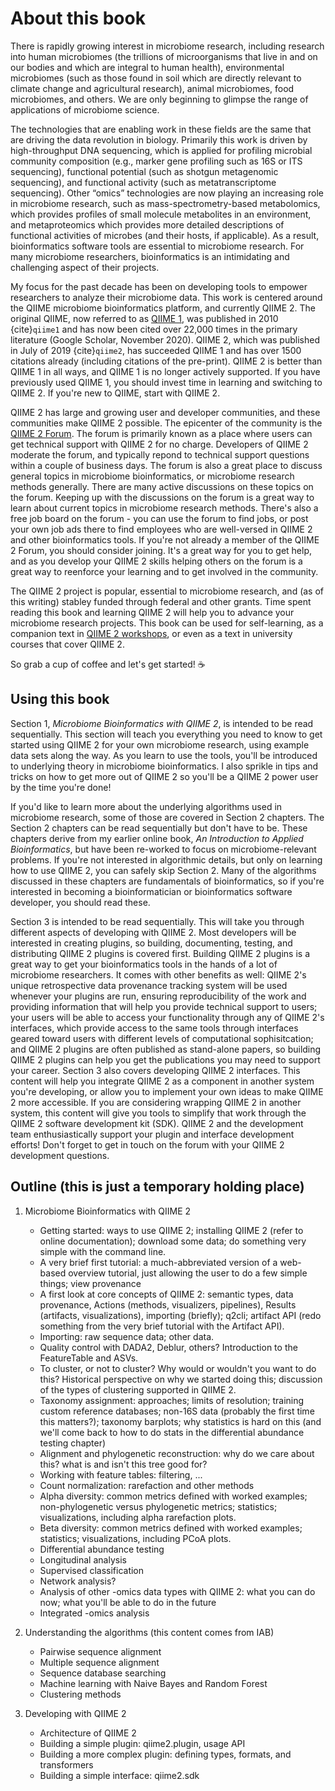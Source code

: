 # About this book

There is rapidly growing interest in microbiome research, including research into human microbiomes (the trillions of microorganisms that live in and on our bodies and which are integral to human health), environmental microbiomes (such as those found in soil which are directly relevant to climate change and agricultural research), animal microbiomes, food microbiomes, and others. We are only beginning to glimpse the range of applications of microbiome science. 

The technologies that are enabling work in these fields are the same that are driving the data revolution in biology. Primarily this work is driven by high-throughput DNA sequencing, which is applied for profiling microbial community composition (e.g., marker gene profiling such as 16S or ITS sequencing), functional potential (such as shotgun metagenomic sequencing), and functional activity (such as metatranscriptome sequencing). Other “omics” technologies are now playing an increasing role in microbiome research, such as mass-spectrometry-based metabolomics, which provides profiles of small molecule metabolites in an environment, and metaproteomics which provides more detailed descriptions of functional activities of microbes (and their hosts, if applicable). As a result, bioinformatics software tools are essential to microbiome research. For many microbiome researchers, bioinformatics is an intimidating and challenging aspect of their projects. 

My focus for the past decade has been on developing tools to empower researchers to analyze their microbiome data. This work is centered around the QIIME microbiome bioinformatics platform, and currently QIIME 2. The original QIIME, now referred to as [QIIME 1](http://qiime.org), was published in 2010 {cite}`qiime1` and has now been cited over 22,000 times in the primary literature (Google Scholar, November 2020). QIIME 2, which was published in July of 2019 {cite}`qiime2`, has succeeded QIIME 1 and has over 1500 citations already (including citations of the pre-print). QIIME 2 is better than QIIME 1 in all ways, and QIIME 1 is no longer actively supported. If you have previously used QIIME 1, you should invest time in learning and switching to QIIME 2. If you're new to QIIME, start with QIIME 2. 

QIIME 2 has large and growing user and developer communities, and these communities make QIIME 2 possible. The epicenter of the community is the [QIIME 2 Forum](https://forum.qiime2.org). The forum is primarily known as a place where users can get technical support with QIIME 2 for no charge. Developers of QIIME 2 moderate the forum, and typically repond to technical support questions within a couple of business days. The forum is also a great place to discuss general topics in microbiome bioinformatics, or microbiome research methods generally. There are many active discussions on these topics on the forum. Keeping up with the discussions on the forum is a great way to learn about current topics in microbiome research methods. There's also a free job board on the forum - you can use the forum to find jobs, or post your own job ads there to find employees who are well-versed in QIIME 2 and other bioinformatics tools. If you're not already a member of the QIIME 2 Forum, you should consider joining. It's a great way for you to get help, and as you develop your QIIME 2 skills helping others on the forum is a great way to reenforce your learning and to get involved in the community.

The QIIME 2 project is popular, essential to microbiome research, and (as of this writing) stabley funded through federal and other grants. Time spent reading this book and learning QIIME 2 will help you to advance your microbiome research projects. This book can be used for self-learning, as a companion text in [QIIME 2 workshops](https://workshops.qiime2.org), or even as a text in university courses that cover QIIME 2. 

So grab a cup of coffee and let's get started! ☕

## Using this book
Section 1, _Microbiome Bioinformatics with QIIME 2_, is intended to be read sequentially. This section will teach you everything you need to know to get started using QIIME 2 for your own microbiome research, using example data sets along the way. As you learn to use the tools, you'll be introduced to underlying theory in microbiome bioinformatics. I also sprikle in tips and tricks on how to get more out of QIIME 2 so you'll be a QIIME 2 power user by the time you're done!  

If you'd like to learn more about the underlying algorithms used in microbiome research, some of those are covered in Section 2 chapters. The Section 2 chapters can be read sequentially but don't have to be. These chapters derive from my earlier online book, _An Introduction to Applied Bioinformatics_, but have been re-worked to focus on microbiome-relevant problems. If you're not interested in algorithmic details, but only on learning how to use QIIME 2, you can safely skip Section 2. Many of the algorithms discussed in these chapters are fundamentals of bioinformatics, so if you're interested in becoming a bioinformatician or bioinformatics software developer, you should read these.  

Section 3 is intended to be read sequentially. This will take you through different aspects of developing with QIIME 2. Most developers will be interested in creating plugins, so building, documenting, testing, and distributing QIIME 2 plugins is covered first. Building QIIME 2 plugins is a great way to get your bioinformatics tools in the hands of a lot of microbiome researchers. It comes with other benefits as well: QIIME 2's unique retrospective data provenance tracking system will be used whenever your plugins are run, ensuring reproducibility of the work and providing information that will help you provide technical support to users; your users will be able to access your functionality through any of QIIME 2's interfaces, which provide access to the same tools through interfaces geared toward users with different levels of computational sophisitcation; and QIIME 2 plugins are often published as stand-alone papers, so building QIIME 2 plugins can help you get the publications you may need to support your career. Section 3 also covers developing QIIME 2 interfaces. This content will help you integrate QIIME 2 as a component in another system you're developing, or allow you to implement your own ideas to make QIIME 2 more accessible. If you are considering wrapping QIIME 2 in another system, this content will give you tools to simplify that work through the QIIME 2 software development kit (SDK). QIIME 2 and the development team enthusiastically support your plugin and interface development efforts! Don't forget to get in touch on the forum with your QIIME 2 development questions.  


## Outline (this is just a temporary holding place)

1. Microbiome Bioinformatics with QIIME 2
	* Getting started: ways to use QIIME 2; installing QIIME 2 (refer to online documentation); download some data; do something very simple with the command line. 
	* A very brief first tutorial: a much-abbreviated version of a web-based overview tutorial, just allowing the user to do a few simple things; view provenance
	* A first look at core concepts of QIIME 2: semantic types, data provenance, Actions (methods, visualizers, pipelines), Results (artifacts, visualizations), importing (briefly); q2cli; artifact API (redo something from the very brief tutorial with the Artifact API).  
	* Importing: raw sequence data; other data. 
	* Quality control with DADA2, Deblur, others? Introduction to the FeatureTable and ASVs. 
	* To cluster, or not to cluster? Why would or wouldn't you want to do this? Historical perspective on why we started doing this; discussion of the types of clustering supported in QIIME 2. 
	* Taxonomy assignment: approaches; limits of resolution; training custom reference databases; non-16S data (probably the first time this matters?); taxonomy barplots; why statistics is hard on this (and we'll come back to how to do stats in the differential abundance testing chapter)
	* Alignment and phylogenetic reconstruction: why do we care about this? what is and isn't this tree good for?
	* Working with feature tables: filtering, ...
	* Count normalization: rarefaction and other methods
	* Alpha diversity: common metrics defined with worked examples; non-phylogenetic versus phylogenetic metrics; statistics; visualizations, including alpha rarefaction plots. 
	* Beta diversity: common metrics defined with worked examples; statistics; visualizations, including PCoA plots. 
	* Differential abundance testing
	* Longitudinal analysis
	* Supervised classification
	* Network analysis? 
	* Analysis of other -omics data types with QIIME 2: what you can do now; what you'll be able to do in the future
	* Integrated -omics analysis

2. Understanding the algorithms (this content comes from IAB)
	 * Pairwise sequence alignment
	 * Multiple sequence alignment
	 * Sequence database searching
	 * Machine learning with Naive Bayes and Random Forest
	 * Clustering methods

3. Developing with QIIME 2
	 * Architecture of QIIME 2
	 * Building a simple plugin: qiime2.plugin, usage API
	 * Building a more complex plugin: defining types, formats, and transformers
	 * Building a simple interface: qiime2.sdk
